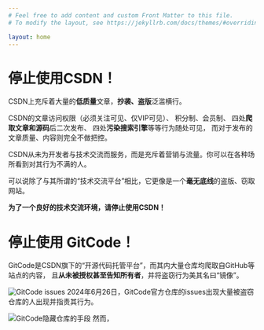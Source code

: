 ```yaml
---
# Feel free to add content and custom Front Matter to this file.
# To modify the layout, see https://jekyllrb.com/docs/themes/#overriding-theme-defaults

layout: home
---
```


# 停止使用CSDN！

CSDN上充斥着大量的**低质量**文章，**抄袭、盗版**泛滥横行。

CSDN的文章访问权限（必须关注可见、仅VIP可见）、
积分制、会员制、
四处**爬取文章和源码**后二次发布、
四处**污染搜索引擎**等等行为随处可见，
而对于发布的文章质量、内容则完全不做把控。

CSDN从未为开发者与技术交流而服务，而是充斥着营销与流量。你可以在各种场所看到对其行为不满的人。

可以说除了与其所谓的“技术交流平台”相比，它更像是一个**毫无底线**的盗版、窃取网站。

**为了一个良好的技术交流环境，请停止使用CSDN！**

# 停止使用 GitCode！

GitCode是CSDN旗下的“开源代码托管平台”，而其内大量仓库均爬取自GitHub等站点的内容，
且**从未被授权甚至告知所有者**，并将盗窃行为美其名曰“镜像”。

![GitCode issues]({{site.url}}/assets/gitcode_issues_1.png)
2024年6月26日，GitCode官方仓库的issues出现大量被盗窃仓库的人出现并指责其行为。

![GitCode隐藏仓库的手段]({{site.url}}/assets/gitcode_404.png)
然而，